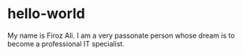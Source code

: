 # hello-world

My name is Firoz Ali.
I am a very passonate person whose dream is to become a professional IT specialist.
